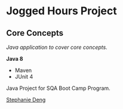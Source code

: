 # Jogged Hours Project
## Core Concepts

*Java application to cover core concepts.*

**Java 8**

* Maven
* JUnit 4

Java Project for SQA Boot Camp Program. 

[Stephanie Deng](https://github.com/SqaSxd)

